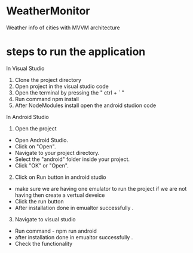 # WeatherMonitor
Weather info of cities with MVVM architecture

# steps to run the application
In Visual Studio
1) Clone the project directory
2) Open project in the visual studio code
3) Open the terminal by pressing the " ctrl + ` "
4) Run command npm install
5) After NodeModules install  open the android studion code

In Android Studio
1) Open the project 
- Open Android Studio.
- Click on "Open".
- Navigate to your project directory.
- Select the "android" folder inside your project.
- Click "OK" or "Open".

2) Click on Run button in android studio
- make sure we are having one emulator to run the project if we are not having then  create a vertual deveice
- Click the run button 
- After installation done in emualtor successfully .

3) Navigate to visual studio
- Run command - npm run android
- after installation done in emualtor successfully .
- Check the functionality

